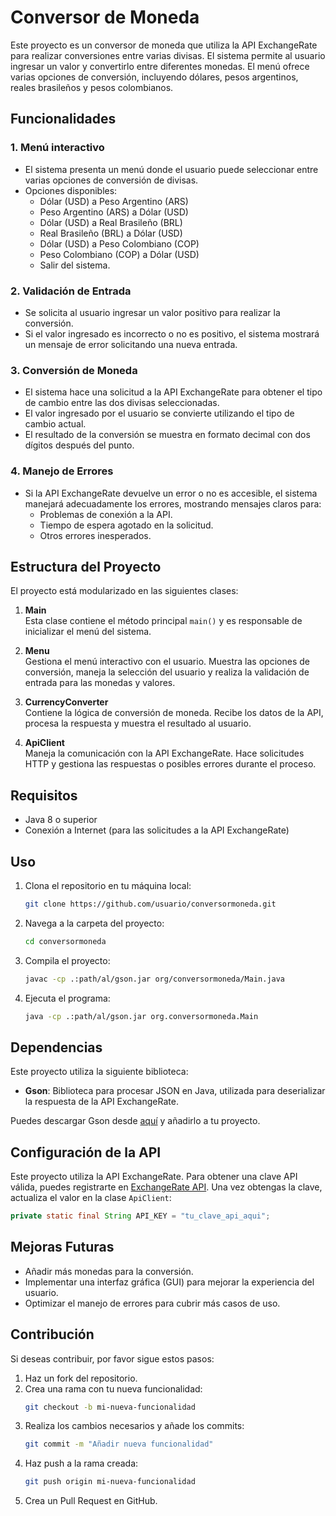 # Conversor de Moneda
Este proyecto es un conversor de moneda que utiliza la API ExchangeRate para realizar conversiones entre varias divisas. El sistema permite al usuario ingresar un valor y convertirlo entre diferentes monedas. El menú ofrece varias opciones de conversión, incluyendo dólares, pesos argentinos, reales brasileños y pesos colombianos.

## Funcionalidades
### 1. **Menú interactivo**
   - El sistema presenta un menú donde el usuario puede seleccionar entre varias opciones de conversión de divisas.
   - Opciones disponibles:
     - Dólar (USD) a Peso Argentino (ARS)
     - Peso Argentino (ARS) a Dólar (USD)
     - Dólar (USD) a Real Brasileño (BRL)
     - Real Brasileño (BRL) a Dólar (USD)
     - Dólar (USD) a Peso Colombiano (COP)
     - Peso Colombiano (COP) a Dólar (USD)
     - Salir del sistema.

### 2. **Validación de Entrada**
   - Se solicita al usuario ingresar un valor positivo para realizar la conversión.
   - Si el valor ingresado es incorrecto o no es positivo, el sistema mostrará un mensaje de error solicitando una nueva entrada.

### 3. **Conversión de Moneda**
   - El sistema hace una solicitud a la API ExchangeRate para obtener el tipo de cambio entre las dos divisas seleccionadas.
   - El valor ingresado por el usuario se convierte utilizando el tipo de cambio actual.
   - El resultado de la conversión se muestra en formato decimal con dos dígitos después del punto.

### 4. **Manejo de Errores**
   - Si la API ExchangeRate devuelve un error o no es accesible, el sistema manejará adecuadamente los errores, mostrando mensajes claros para:
     - Problemas de conexión a la API.
     - Tiempo de espera agotado en la solicitud.
     - Otros errores inesperados.

## Estructura del Proyecto
El proyecto está modularizado en las siguientes clases:
1. **Main**  
   Esta clase contiene el método principal `main()` y es responsable de inicializar el menú del sistema.
   
2. **Menu**  
   Gestiona el menú interactivo con el usuario. Muestra las opciones de conversión, maneja la selección del usuario y realiza la validación de entrada para las monedas y valores.
   
3. **CurrencyConverter**  
   Contiene la lógica de conversión de moneda. Recibe los datos de la API, procesa la respuesta y muestra el resultado al usuario.

4. **ApiClient**  
   Maneja la comunicación con la API ExchangeRate. Hace solicitudes HTTP y gestiona las respuestas o posibles errores durante el proceso.

## Requisitos
- Java 8 o superior
- Conexión a Internet (para las solicitudes a la API ExchangeRate)

## Uso

1. Clona el repositorio en tu máquina local:
   ```bash
   git clone https://github.com/usuario/conversormoneda.git
   ```

2. Navega a la carpeta del proyecto:
   ```bash
   cd conversormoneda
   ```

3. Compila el proyecto:
   ```bash
   javac -cp .:path/al/gson.jar org/conversormoneda/Main.java
   ```

4. Ejecuta el programa:
   ```bash
   java -cp .:path/al/gson.jar org.conversormoneda.Main
   ```

## Dependencias
Este proyecto utiliza la siguiente biblioteca:

- **Gson**: Biblioteca para procesar JSON en Java, utilizada para deserializar la respuesta de la API ExchangeRate.

Puedes descargar Gson desde [aquí](https://github.com/google/gson) y añadirlo a tu proyecto.

## Configuración de la API

Este proyecto utiliza la API ExchangeRate. Para obtener una clave API válida, puedes registrarte en [ExchangeRate API](https://www.exchangerate-api.com/). Una vez obtengas la clave, actualiza el valor en la clase `ApiClient`:

```java
private static final String API_KEY = "tu_clave_api_aqui";
```

## Mejoras Futuras

- Añadir más monedas para la conversión.
- Implementar una interfaz gráfica (GUI) para mejorar la experiencia del usuario.
- Optimizar el manejo de errores para cubrir más casos de uso.

## Contribución

Si deseas contribuir, por favor sigue estos pasos:

1. Haz un fork del repositorio.
2. Crea una rama con tu nueva funcionalidad:
   ```bash
   git checkout -b mi-nueva-funcionalidad
   ```
3. Realiza los cambios necesarios y añade los commits:
   ```bash
   git commit -m "Añadir nueva funcionalidad"
   ```
4. Haz push a la rama creada:
   ```bash
   git push origin mi-nueva-funcionalidad
   ```
5. Crea un Pull Request en GitHub.
